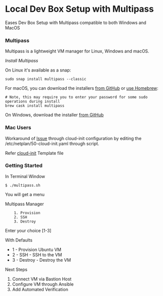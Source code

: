 # Local Dev Box Setup with Multipass 

Eases Dev Box Setup with Multipass compatible to both Windows and MacOS

### Multipass

Multipass is a lightweight VM manager for Linux, Windows and macOS. 

*Install Multipass*

On Linux it's available as a snap:

```
sudo snap install multipass --classic
```

For macOS, you can download the installers [from GitHub](https://github.com/canonical/multipass/releases) or [use Homebrew](https://github.com/Homebrew/brew):

```
# Note, this may require you to enter your password for some sudo operations during install
brew cask install multipass
```

On Windows, download the installer [from GitHub](https://github.com/canonical/multipass/releases)

### Mac Users
Workaround of [Issue](https://discourse.ubuntu.com/t/troubleshooting-networking-on-macos/12901) 
through cloud-init configuration by editing the /etc/netplan/50-cloud-init.yaml through script.

Refer [cloud-init](config/cloud-init-template.yaml) Template file

### Getting Started
In Terminal Window

```SHELL
$ ./multipass.sh
```

You will get a menu 

  Multipass Manager   
                
        1. Provision
        2. SSH 
        3. Destroy

 Enter your choice [1-3] 

With Defaults

 * 1 - Provision Ubuntu VM 
 * 2 - SSH - SSH to the VM
 * 3 - Destroy - Destroy the VM

 Next Steps 
 
 1. Connect VM via Bastion Host
 2. Configure VM through Ansible
 3. Add Automated Verification



